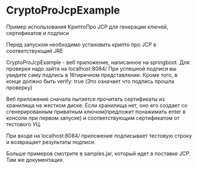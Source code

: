 # CryptoProJcpExample
Пример использования КриптоПро JCP для генерации ключей, сертификатов и подписи

Перед запуском необходимо установить крипто про JCP в соответствующий JRE

CryptoProJcpExample - веб приложение, написанное на springboot.
Для проверки надо зайти на localhost:8084/
При успешной подписи вы увидите саму подпись в 16тиричном представлении.
Кроме того, в конце должно быть verify: true (Это означает что подпись прошла проверку)

Веб приложение сначала пытается прочитать сертификаты из хранилища на жестком диске. Если хранилища нет, оно его создает со сгенерированным приватным ключом(предложит понажимать enter в консоли при первом запуске) и соответствующим сертификатом от тестового УЦ.

При входе на localhost:8084/ приложение подписывает тестовую строку и возвращает результаты подписи.


Больше примеров смотрите в samples.jar, который идет в поставке JCP. Там же документация. 
